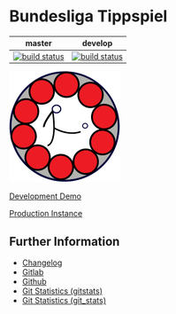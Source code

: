# Bundesliga Tippspiel

|master|develop|
|:----:|:-----:|
|[![build status](https://gitlab.namibsun.net/namboy94/bundesliga-tippspiel/badges/master/build.svg)](https://gitlab.namibsun.net/namboy94/bundesliga-tippspiel/commits/master)|[![build status](https://gitlab.namibsun.net/namboy94/bundesliga-tippspiel/badges/develop/build.svg)](https://gitlab.namibsun.net/namboy94/bundesliga-tippspiel/commits/develop)|

![Logo](web/resources/logo/logo-readme.png)

[Development Demo](https://demo.tippspiel.krumreyh.com)

[Production Instance](https://tippspiel.krumreyh.com)

## Further Information

* [Changelog](https://gitlab.namibsun.net/namboy94/bundesliga-tippspiel/raw/master/CHANGELOG)
* [Gitlab](https://gitlab.namibsun.net/namboy94/bundesliga-tippspiel)
* [Github](https://github.com/namboy94/bundesliga-tippspiel)
* [Git Statistics (gitstats)](https://gitstats.namibsun.net/gitstats/bundesliga-tippspiel/index.html)
* [Git Statistics (git_stats)](https://gitstats.namibsun.net/git_stats/bundesliga-tippspiel/index.html)
